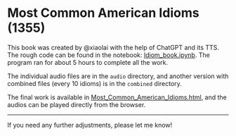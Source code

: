 # Most Common American Idioms (1355)

This book was created by @xiaolai with the help of ChatGPT and its TTS. The rough code can be found in the notebook: [Idiom_book.ipynb](Idiom_book.ipynb). The program ran for about 5 hours to complete all the work.

The individual audio files are in the `audio` directory, and another version with combined files (every 10 idioms) is in the `combined` directory.

The final work is available in [Most_Common_American_Idioms.html](Most_Common_American_Idioms.html), and the audios can be played directly from the browser.

---

If you need any further adjustments, please let me know!